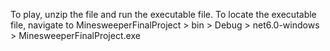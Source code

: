 To play, unzip the file and run the executable file.
To locate the executable file, navigate to MinesweeperFinalProject > bin > Debug > net6.0-windows > MinesweeperFinalProject.exe
